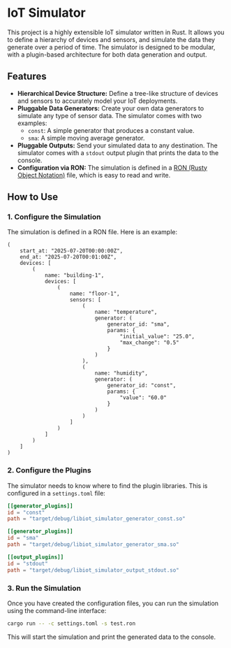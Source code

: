 # IoT Simulator

This project is a highly extensible IoT simulator written in Rust. It allows you to define a hierarchy of devices and sensors, and simulate the data they generate over a period of time. The simulator is designed to be modular, with a plugin-based architecture for both data generation and output.

## Features

*   **Hierarchical Device Structure:** Define a tree-like structure of devices and sensors to accurately model your IoT deployments.
*   **Pluggable Data Generators:** Create your own data generators to simulate any type of sensor data. The simulator comes with two examples:
    *   `const`: A simple generator that produces a constant value.
    *   `sma`: A simple moving average generator.
*   **Pluggable Outputs:** Send your simulated data to any destination. The simulator comes with a `stdout` output plugin that prints the data to the console.
*   **Configuration via RON:** The simulation is defined in a [RON (Rusty Object Notation)](https://github.com/ron-rs/ron) file, which is easy to read and write.

## How to Use

### 1. Configure the Simulation

The simulation is defined in a RON file. Here is an example:

```ron
(
    start_at: "2025-07-20T00:00:00Z",
    end_at: "2025-07-20T00:01:00Z",
    devices: [
        (
            name: "building-1",
            devices: [
                (
                    name: "floor-1",
                    sensors: [
                        (
                            name: "temperature",
                            generator: (
                                generator_id: "sma",
                                params: {
                                    "initial_value": "25.0",
                                    "max_change": "0.5"
                                }
                            )
                        ),
                        (
                            name: "humidity",
                            generator: (
                                generator_id: "const",
                                params: {
                                    "value": "60.0"
                                }
                            )
                        )
                    ]
                )
            ]
        )
    ]
)
```

### 2. Configure the Plugins

The simulator needs to know where to find the plugin libraries. This is configured in a `settings.toml` file:

```toml
[[generator_plugins]]
id = "const"
path = "target/debug/libiot_simulator_generator_const.so"

[[generator_plugins]]
id = "sma"
path = "target/debug/libiot_simulator_generator_sma.so"

[[output_plugins]]
id = "stdout"
path = "target/debug/libiot_simulator_output_stdout.so"
```

### 3. Run the Simulation

Once you have created the configuration files, you can run the simulation using the command-line interface:

```bash
cargo run -- -c settings.toml -s test.ron
```

This will start the simulation and print the generated data to the console.
